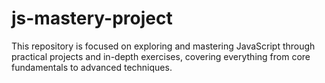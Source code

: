 # js-mastery-project
This repository is focused on exploring and mastering JavaScript through practical projects and in-depth exercises, covering everything from core fundamentals to advanced techniques.
